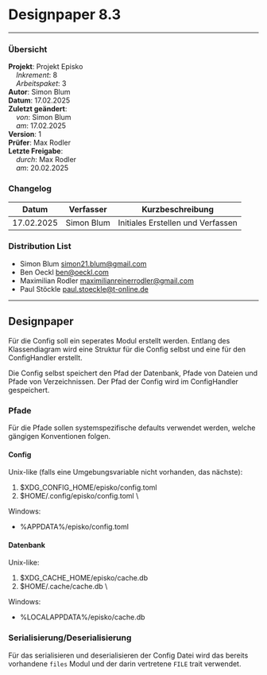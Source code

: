 # Designpaper 8.3

---

### Übersicht

**Projekt**: Projekt Episko \
&nbsp;&nbsp;&nbsp;&nbsp;_Inkrement_: 8 \
&nbsp;&nbsp;&nbsp;&nbsp;_Arbeitspaket_: 3 \
**Autor**: Simon Blum \
**Datum**: 17.02.2025 \
**Zuletzt geändert**: \
&nbsp;&nbsp;&nbsp;&nbsp;_von_: Simon Blum \
&nbsp;&nbsp;&nbsp;&nbsp;_am_: 17.02.2025 \
**Version**: 1 \
**Prüfer**: Max Rodler \
**Letzte Freigabe**: \
&nbsp;&nbsp;&nbsp;&nbsp;_durch_: Max Rodler \
&nbsp;&nbsp;&nbsp;&nbsp;_am_: 20.02.2025

### Changelog

| Datum      | Verfasser  | Kurzbeschreibung                  |
| ---------- | ---------- | --------------------------------- |
| 17.02.2025 | Simon Blum | Initiales Erstellen und Verfassen |

### Distribution List

- Simon Blum <simon21.blum@gmail.com>
- Ben Oeckl <ben@oeckl.com>
- Maximilian Rodler <maximilianreinerrodler@gmail.com>
- Paul Stöckle <paul.stoeckle@t-online.de>

---

## Designpaper
Für die Config soll ein seperates Modul erstellt werden. Entlang des
Klassendiagram wird eine Struktur für die Config selbst und eine für 
den ConfigHandler erstellt.

Die Config selbst speichert den Pfad der Datenbank, Pfade von Dateien
und Pfade von Verzeichnissen. Der Pfad der Config wird im ConfigHandler
gespeichert.

### Pfade
Für die Pfade sollen systemspezifische defaults verwendet werden, welche
gängigen Konventionen folgen.
#### Config
Unix-like (falls eine Umgebungsvariable nicht vorhanden, das nächste):
1. $XDG_CONFIG_HOME/episko/config.toml
2. $HOME/.config/episko/config.toml \

Windows:
- %APPDATA%/episko/config.toml
#### Datenbank
Unix-like:
1. $XDG_CACHE_HOME/episko/cache.db
2. $HOME/.cache/cache.db \

Windows:
- %LOCALAPPDATA%/episko/cache.db

### Serialisierung/Deserialisierung
Für das serialisieren und deserialisieren der Config Datei wird
das bereits vorhandene `files` Modul und der darin vertretene
`FILE` trait verwendet.

